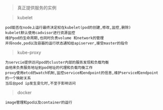 > 真正提供服务的实例

> kubelet
```
pod能否在node上运行最终决定权在kubelet(pod的创建,修改,监控,删除)
kubelet默认使用cadvisor进行资源监控
维护pod的生命周期,也同时负责volume 和network的管理
并将node,pod以及容器的运行状态通知给apiserver,接受master的指令
```

> kube-proxy
```
为servcie提供访问pod的cluster内部的服务发现和负载均衡
由他来负责服务地址到pod地址的代理和负载均衡工作
proxy使用etcd的watch机制,监控service和endpoint的信息,维护service和endpoint的一个映射关系
当后台pod ip发生变化时,不至于影响访问
```

> docker
```
image管理和pod以及container的运行
```